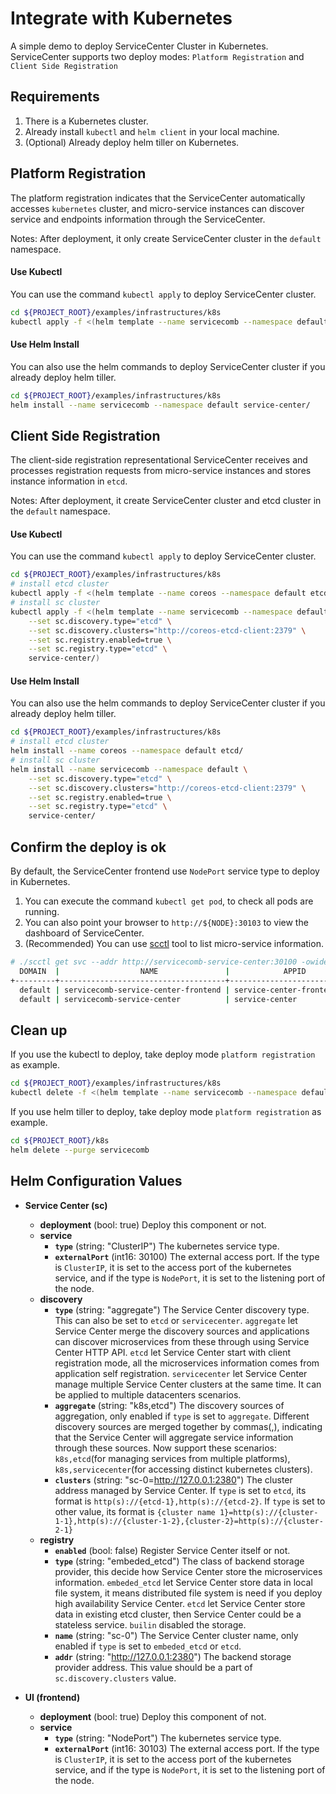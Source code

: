 # Integrate with Kubernetes

A simple demo to deploy ServiceCenter Cluster in Kubernetes.
ServiceCenter supports two deploy modes: `Platform Registration` and `Client Side Registration`

## Requirements

1. There is a Kubernetes cluster.
1. Already install `kubectl` and `helm client` in your local machine.
1. (Optional) Already deploy helm tiller on Kubernetes.

## Platform Registration

The platform registration indicates that the ServiceCenter automatically accesses `kubernetes` cluster,
and micro-service instances can discover service and endpoints information through
the ServiceCenter.

Notes: After deployment, it only create ServiceCenter cluster in the `default` namespace.

#### Use Kubectl

You can use the command `kubectl apply` to deploy ServiceCenter cluster.

```bash
cd ${PROJECT_ROOT}/examples/infrastructures/k8s
kubectl apply -f <(helm template --name servicecomb --namespace default service-center/)
```

#### Use Helm Install

You can also use the helm commands to deploy ServiceCenter cluster if 
you already deploy helm tiller.

```bash
cd ${PROJECT_ROOT}/examples/infrastructures/k8s
helm install --name servicecomb --namespace default service-center/
```

## Client Side Registration

The client-side registration representational ServiceCenter receives and 
processes registration requests from micro-service instances and 
stores instance information in `etcd`.

Notes: After deployment, it create ServiceCenter cluster and etcd cluster in the `default` namespace.

#### Use Kubectl

You can use the command `kubectl apply` to deploy ServiceCenter cluster.

```bash
cd ${PROJECT_ROOT}/examples/infrastructures/k8s
# install etcd cluster
kubectl apply -f <(helm template --name coreos --namespace default etcd/)
# install sc cluster
kubectl apply -f <(helm template --name servicecomb --namespace default \
    --set sc.discovery.type="etcd" \
    --set sc.discovery.clusters="http://coreos-etcd-client:2379" \
    --set sc.registry.enabled=true \
    --set sc.registry.type="etcd" \
    service-center/)
```

#### Use Helm Install

You can also use the helm commands to deploy ServiceCenter cluster if
you already deploy helm tiller.

```bash
cd ${PROJECT_ROOT}/examples/infrastructures/k8s
# install etcd cluster
helm install --name coreos --namespace default etcd/
# install sc cluster
helm install --name servicecomb --namespace default \
    --set sc.discovery.type="etcd" \
    --set sc.discovery.clusters="http://coreos-etcd-client:2379" \
    --set sc.registry.enabled=true \
    --set sc.registry.type="etcd" \
    service-center/
```

## Confirm the deploy is ok

By default, the ServiceCenter frontend use `NodePort` service type to deploy in Kubernetes.

1. You can execute the command `kubectl get pod`, to check all pods are running.
1. You can also point your browser to `http://${NODE}:30103` to view the dashboard of ServiceCenter.
1. (Recommended) You can use [scctl](https://github.com/apache/servicecomb-service-center/tree/master/scctl) tool to list micro-service information.

```bash
# ./scctl get svc --addr http://servicecomb-service-center:30100 -owide
  DOMAIN  |                  NAME               |            APPID        | VERSIONS | ENV | FRAMEWORK  |        ENDPOINTS         | AGE  
+---------+-------------------------------------+-------------------------+----------+-----+------------+--------------------------+-----+
  default | servicecomb-service-center-frontend | service-center-frontend | 0.0.1    |     | Kubernetes | http://172.0.1.101:30103 | 2m   
  default | servicecomb-service-center          | service-center          | 0.0.1    |     | Kubernetes | http://172.0.1.102:30100 | 2m
```

## Clean up

If you use the kubectl to deploy, take deploy mode `platform registration` as example.

```bash
cd ${PROJECT_ROOT}/examples/infrastructures/k8s
kubectl delete -f <(helm template --name servicecomb --namespace default service-center/)
```

If you use helm tiller to deploy, take deploy mode `platform registration` as example.

```bash
cd ${PROJECT_ROOT}/k8s
helm delete --purge servicecomb
```

## Helm Configuration Values

- **Service Center (sc)**
    + **deployment** (bool: true) Deploy this component or not.
    + **service**
        - **`type`** (string: "ClusterIP") The kubernetes service type.
        - **`externalPort`** (int16: 30100) The external access port. If the type is `ClusterIP`,
        it is set to the access port of the kubernetes service, and if the type
        is `NodePort`, it is set to the listening port of the node.
    + **discovery**
        - **`type`** (string: "aggregate") The Service Center discovery type.
        This can also be set to `etcd` or `servicecenter`. `aggregate` let Service Center merge the
        discovery sources and applications can discover microservices from these through using
        Service Center HTTP API. `etcd` let Service Center start with client registration mode, all the
        microservices information comes from application self registration. `servicecenter` let Service
        Center manage multiple Service Center clusters at the same time. It can be applied to multiple
        datacenters scenarios.
        - **`aggregate`** (string: "k8s,etcd") The discovery sources of aggregation, only enabled if `type`
        is set to `aggregate`. Different discovery sources are merged together by commas(,),
        indicating that the Service Center will aggregate service information through these
        sources. Now support these scenarios: `k8s,etcd`(for managing services from multiple platforms),
        `k8s,servicecenter`(for accessing distinct kubernetes clusters).
        - **`clusters`** (string: "sc-0=http://127.0.0.1:2380") The cluster address managed by Service Center.
        If `type` is set to `etcd`, its format is `http(s)://{etcd-1},http(s)://{etcd-2}`. If `type` is
        set to other value, its format is `{cluster name 1}=http(s)://{cluster-1-1},http(s)://{cluster-1-2},{cluster-2}=http(s)://{cluster-2-1}`
    + **registry**
        - **`enabled`** (bool: false) Register Service Center itself or not.
        - **`type`** (string: "embeded_etcd") The class of backend storage provider, this decide how
        Service Center store the microservices information. `embeded_etcd` let Service Center store data
        in local file system, it means distributed file system is need if you deploy high availability
        Service Center. `etcd` let Service Center store data in existing etcd cluster, then Service Center
        could be a stateless service. `builin` disabled the storage.
        - **`name`** (string: "sc-0") The Service Center cluster name, only enabled if `type` is set to
        `embeded_etcd` or `etcd`.
        - **`addr`** (string: "http://127.0.0.1:2380") The backend storage provider address. This value
        should be a part of `sc.discovery.clusters` value.

- **UI (frontend)**
    + **deployment** (bool: true) Deploy this component of not.
    + **service**
        - **`type`** (string: "NodePort") The kubernetes service type.
        - **`externalPort`** (int16: 30103) The external access port. If the type is `ClusterIP`,
        it is set to the access port of the kubernetes service, and if the type
        is `NodePort`, it is set to the listening port of the node.